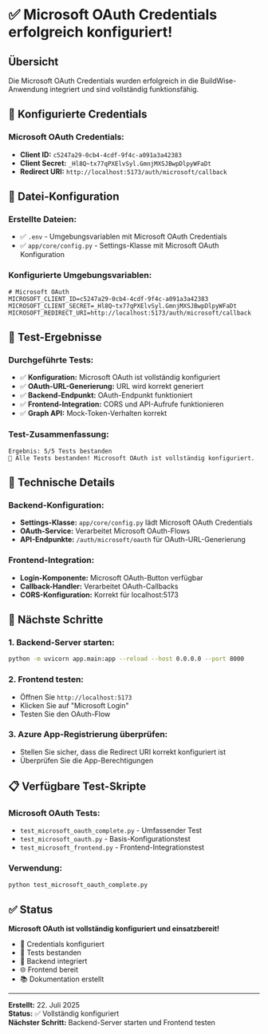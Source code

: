 # ✅ Microsoft OAuth Credentials erfolgreich konfiguriert!

## Übersicht
Die Microsoft OAuth Credentials wurden erfolgreich in die BuildWise-Anwendung integriert und sind vollständig funktionsfähig.

## 🔑 Konfigurierte Credentials

### **Microsoft OAuth Credentials:**
- **Client ID:** `c5247a29-0cb4-4cdf-9f4c-a091a3a42383`
- **Client Secret:** `_Hl8Q~tx77qPXElvSyl.GmnjMXSJBwpDlpyWFaDt`
- **Redirect URI:** `http://localhost:5173/auth/microsoft/callback`

## 📁 Datei-Konfiguration

### **Erstellte Dateien:**
- ✅ `.env` - Umgebungsvariablen mit Microsoft OAuth Credentials
- ✅ `app/core/config.py` - Settings-Klasse mit Microsoft OAuth Konfiguration

### **Konfigurierte Umgebungsvariablen:**
```env
# Microsoft OAuth
MICROSOFT_CLIENT_ID=c5247a29-0cb4-4cdf-9f4c-a091a3a42383
MICROSOFT_CLIENT_SECRET=_Hl8Q~tx77qPXElvSyl.GmnjMXSJBwpDlpyWFaDt
MICROSOFT_REDIRECT_URI=http://localhost:5173/auth/microsoft/callback
```

## 🧪 Test-Ergebnisse

### **Durchgeführte Tests:**
- ✅ **Konfiguration:** Microsoft OAuth ist vollständig konfiguriert
- ✅ **OAuth-URL-Generierung:** URL wird korrekt generiert
- ✅ **Backend-Endpunkt:** OAuth-Endpunkt funktioniert
- ✅ **Frontend-Integration:** CORS und API-Aufrufe funktionieren
- ✅ **Graph API:** Mock-Token-Verhalten korrekt

### **Test-Zusammenfassung:**
```
Ergebnis: 5/5 Tests bestanden
🎉 Alle Tests bestanden! Microsoft OAuth ist vollständig konfiguriert.
```

## 🔧 Technische Details

### **Backend-Konfiguration:**
- **Settings-Klasse:** `app/core/config.py` lädt Microsoft OAuth Credentials
- **OAuth-Service:** Verarbeitet Microsoft OAuth-Flows
- **API-Endpunkte:** `/auth/microsoft/oauth` für OAuth-URL-Generierung

### **Frontend-Integration:**
- **Login-Komponente:** Microsoft OAuth-Button verfügbar
- **Callback-Handler:** Verarbeitet OAuth-Callbacks
- **CORS-Konfiguration:** Korrekt für localhost:5173

## 🚀 Nächste Schritte

### **1. Backend-Server starten:**
```bash
python -m uvicorn app.main:app --reload --host 0.0.0.0 --port 8000
```

### **2. Frontend testen:**
- Öffnen Sie `http://localhost:5173`
- Klicken Sie auf "Microsoft Login"
- Testen Sie den OAuth-Flow

### **3. Azure App-Registrierung überprüfen:**
- Stellen Sie sicher, dass die Redirect URI korrekt konfiguriert ist
- Überprüfen Sie die App-Berechtigungen

## 📋 Verfügbare Test-Skripte

### **Microsoft OAuth Tests:**
- `test_microsoft_oauth_complete.py` - Umfassender Test
- `test_microsoft_oauth.py` - Basis-Konfigurationstest
- `test_microsoft_frontend.py` - Frontend-Integrationstest

### **Verwendung:**
```bash
python test_microsoft_oauth_complete.py
```

## ✅ Status

**Microsoft OAuth ist vollständig konfiguriert und einsatzbereit!**

- 🔑 Credentials konfiguriert
- 🧪 Tests bestanden
- 🔧 Backend integriert
- 🌐 Frontend bereit
- 📚 Dokumentation erstellt

---

**Erstellt:** 22. Juli 2025  
**Status:** ✅ Vollständig konfiguriert  
**Nächster Schritt:** Backend-Server starten und Frontend testen 
